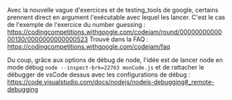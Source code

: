 Avec la nouvelle vague d'exercices et de testing_tools de google, certains prennent direct en argument l'exécutable avec lequel les lancer. C'est le cas de l'exemple de l'exercice du number guessing : https://codingcompetitions.withgoogle.com/codejam/round/0000000000000130/0000000000000523 
Trouvé dans la FAQ : https://codingcompetitions.withgoogle.com/codejam/faq 

Du coup, grâce aux options de débug de node, l'idée est de lancer node en mode débug `node --inspect-brk=22763 monCode.js` et de rattacher le débugger de vsCode dessus avec les configurations de débug : https://code.visualstudio.com/docs/nodejs/nodejs-debugging#_remote-debugging

